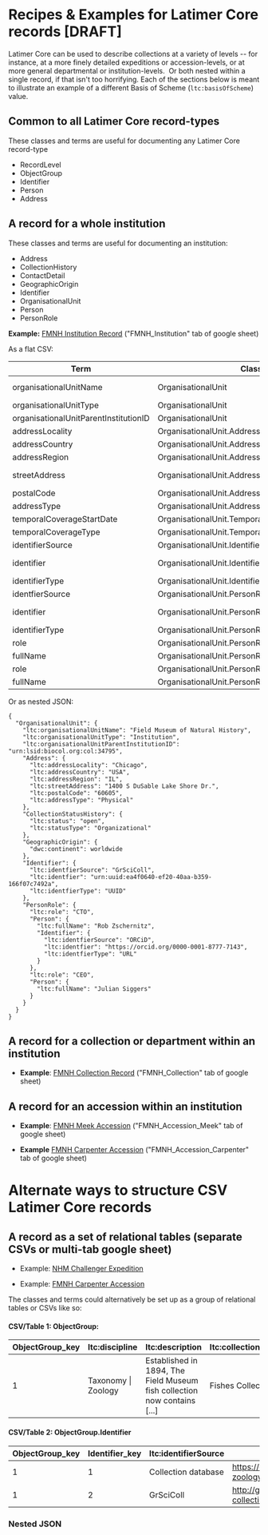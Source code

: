 # Recipes & Examples for Latimer Core records [DRAFT]

Latimer Core can be used to describe collections at a variety of levels -- for instance, at a more finely detailed expeditions or accession-levels, or at more general departmental or institution-levels.  Or both nested within a single record, if that isn't too horrifying.
Each of the sections below is meant to illustrate an example of a different Basis of Scheme (`ltc:basisOfScheme`) value.

## Common to all Latimer Core record-types
These classes and terms are useful for documenting any Latimer Core record-type
- RecordLevel
- ObjectGroup
- Identifier
- Person
- Address

## A record for a whole institution 
These classes and terms are useful for documenting an institution:
  - Address
  - CollectionHistory
  - ContactDetail
  - GeographicOrigin 
  - Identifier 
  - OrganisationalUnit 
  - Person 
  - PersonRole 


**Example:** [FMNH Institution Record](https://docs.google.com/spreadsheets/d/1ceUOYz6w6wxW6m_Lepj2RIXpTl5pZULD-Er71i4_3J0/edit#gid=1389433917) ("FMNH_Institution" tab of google sheet)

As a flat CSV:

Term | Class |	Value
---|---|---
organisationalUnitName | OrganisationalUnit	| Field Museum of Natural History
organisationalUnitType | OrganisationalUnit |	Institution
organisationalUnitParentInstitutionID | OrganisationalUnit | urn:lsid:biocol.org:col:34795
addressLocality	| OrganisationalUnit.Address	| Chicago
addressCountry	| OrganisationalUnit.Address	| USA
addressRegion	| OrganisationalUnit.Address	| IL
streetAddress	| OrganisationalUnit.Address	| 1400 S DuSable Lake Shore Dr.
postalCode | OrganisationalUnit.Address	| 60605
addressType	| OrganisationalUnit.Address | Physical
temporalCoverageStartDate	| OrganisationalUnit.TemporalCoverage	| 1894-06-02
temporalCoverageType | OrganisationalUnit.TemporalCoverage | Establishment time range
identifierSource	| OrganisationalUnit.Identifier	| GrSciColl
identifier	| OrganisationalUnit.Identifier	| urn:uuid:ea4f0640-ef20-40aa-b359-166f07c7492a
identifierType	| OrganisationalUnit.Identifier	| UUID
identfierSource	| OrganisationalUnit.PersonRole_1.Person.Identifier	| ORCiD
identifier	| OrganisationalUnit.PersonRole_1.Person.Identifier | https://orcid.org/0000-0001-8777-7143
identifierType	| OrganisationalUnit.PersonRole_1.Person.Identifier	| URL
role	| OrganisationalUnit.PersonRole_1	| CTO
fullName	| OrganisationalUnit.PersonRole_1.Person	| Rob Zschernitz
role	| OrganisationalUnit.PersonRole_2	| CEO
fullName	| OrganisationalUnit.PersonRole_2.Person	| Julian Siggers

Or as nested JSON:
```
{
  "OrganisationalUnit": {
    "ltc:organisationalUnitName": "Field Museum of Natural History",
    "ltc:organisationalUnitType": "Institution",
    "ltc:organisationalUnitParentInstitutionID": "urn:lsid:biocol.org:col:34795",
    "Address": {
      "ltc:addressLocality": "Chicago",
      "ltc:addressCountry": "USA",
      "ltc:addressRegion": "IL",
      "ltc:streetAddress": "1400 S DuSable Lake Shore Dr.",
      "ltc:postalCode": "60605",
      "ltc:addressType": "Physical"
    },
    "CollectionStatusHistory": {
      "ltc:status": "open",
      "ltc:statusType": "Organizational"
    },
    "GeographicOrigin": {
      "dwc:continent": worldwide
    },
    "Identifier": {
      "ltc:identfierSource": "GrSciColl",
      "ltc:identfier": "urn:uuid:ea4f0640-ef20-40aa-b359-166f07c7492a",
      "ltc:identfierType": "UUID"
    },
    "PersonRole": {
      "ltc:role": "CTO",
      "Person": {
        "ltc:fullName": "Rob Zschernitz",
        "Identifier": {
          "ltc:identfierSource": "ORCiD",
          "ltc:identfier": "https://orcid.org/0000-0001-8777-7143",
          "ltc:identfierType": "URL"
        }
      },
      "ltc:role": "CEO",
      "Person": {
        "ltc:fullName": "Julian Siggers"
      }
    }
  }
}
```

## A record for a collection or department within an institution

- **Example**: [FMNH Collection Record](https://docs.google.com/spreadsheets/d/1ceUOYz6w6wxW6m_Lepj2RIXpTl5pZULD-Er71i4_3J0/edit#gid=0&range=A1) ("FMNH_Collection" tab of google sheet)


## A record for an accession within an institution

- **Example**: [FMNH Meek Accession](https://docs.google.com/spreadsheets/d/1ceUOYz6w6wxW6m_Lepj2RIXpTl5pZULD-Er71i4_3J0/edit#gid=1952584578&range=A2) ("FMNH_Accession_Meek" tab of google sheet)

- **Example** [FMNH Carpenter Accession](https://docs.google.com/spreadsheets/d/1ceUOYz6w6wxW6m_Lepj2RIXpTl5pZULD-Er71i4_3J0/edit#gid=1102807335&range=A1) ("FMNH_Accession_Carpenter" tab of google sheet)



# Alternate ways to structure CSV Latimer Core records

## A record as a set of relational tables (separate CSVs or multi-tab google sheet)

- Example: [NHM Challenger Expedition](https://docs.google.com/spreadsheets/d/1IxHdpMJyn_TZaTlIKw_jUSlz6uZZ_ApTi5QL9i0kvRg/edit#gid=1755256505) 

- Example: [FMNH Carpenter Accession](https://docs.google.com/spreadsheets/d/10OXg7Vp750P6wIhtWlx2TnuZ8MfaeTK6QnlnDl4wYsY/edit#gid=0) 

The classes and terms could alternatively be set up as a group of relational tables or CSVs like so:
#### CSV/Table 1: ObjectGroup:

ObjectGroup_key | ltc:discipline | ltc:description | ltc:collectionName
---|---|---|---
1 | Taxonomy \| Zoology | Established in 1894, The Field Museum fish collection now contains [...] | Fishes Collection


#### CSV/Table 2: ObjectGroup.Identifier

ObjectGroup_key | Identifier_key | ltc:identifierSource | ltc:identifier | ltc:identifierType 
---|---|---|---|---
1 | 1 | Collection database | https://collections-zoology.fieldmuseum.org/Fishes | URL
1 | 2 | GrSciColl | http://grscicoll.org/institutional-collection/fish-collections | GRSCICOLL URI


### Nested JSON

